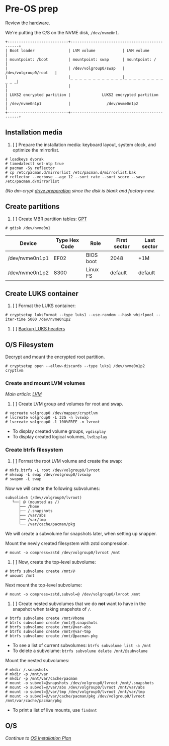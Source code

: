 # Pre-OS prep

Review the [hardware](https://github.com/rpdelaney/iris-setup/blob/master/HARDWARE.md).

We're putting the O/S on the NVME disk, `/dev/nvme0n1`.

```
+---------------------------+-----------------------------------------------+
| Boot loader               | LVM volume            | LVM volume            |
| mountpoint: /boot         | mountpoint: swap      | mountpoint: /         |
|                           | /dev/volgroup0/swap   | /dev/volgroup0/root   |
|                           |_ _ _ _ _ _ _ _ _ _ _ _|_ _ _ _ _ _ _ _ _ _ _ _|
|                           |                                               |
| LUKS2 encrypted partition |              LUKS2 encrypted partition        |
| /dev/nvme0n1p1            |                /dev/nvme0n1p2                 |
+---------------------------+-----------------------------------------------+
```

## Installation media

1. [ ] Prepare the installation media: keyboard layout, system clock, and optimize the mirrorlist.

```
# loadkeys dvorak
# timedatectl set-ntp true
# pacman -Sy reflector
# cp /etc/pacman.d/mirrorlist /etc/pacman.d/mirrorlist.bak
# reflector --verbose --age 12 --sort rate --sort score --save /etc/pacman.d/mirrorlist
```

_(No dm-crypt [drive preparation](https://wiki.archlinux.org/index.php/Dm-crypt/Drive_preparation) since the disk is blank and factory-new._

## Create partitions

1. [ ] Create MBR partition tables: [GPT](https://wiki.archlinux.org/index.php/GPT)

```
# gdisk /dev/nvme0n1
```

Device         | Type Hex Code | Role      | First sector | Last sector
---------------|---------------| ----------|--------------|------------
/dev/nvme0n1p1 | EF02          | BIOS boot | 2048         | +1M
/dev/nvme0n1p2 | 8300          | Linux FS  | default      | default

## Create LUKS container

1. [ ] Format the LUKS container:

```
# cryptsetup luksFormat --type luks1 --use-random --hash whirlpool --iter-time 5000 /dev/nvme0n1p2
```

1. [ ] [Backup LUKS headers](https://wiki.archlinux.org/index.php/Dm-crypt/Device_encryption#Backup_and_restore)

## O/S Filesystem

Decrypt and mount the encrypted root partition.

```
# cryptsetup open --allow-discards --type luks1 /dev/nvme0n1p2 cryptlvm
```

### Create and mount LVM volumes

_Main article: [LVM](https://wiki.archlinux.org/index.php/LVM#Create_file_systems_and_mount_logical_volumes)_

1. [ ] Create LVM group and volumes for root and swap.

```
# vgcreate volgroup0 /dev/mapper/cryptlvm
# lvcreate volgroup0 -L 32G -n lvswap
# lvcreate volgroup0 -l 100%FREE -n lvroot
```

* To display created volume groups, `vgdisplay`
* To display created logical volumes, `lvdisplay`

### Create btrfs filesystem

1. [ ] Format the root LVM volume and create the swap:

```
# mkfs.btrfs -L root /dev/volgroup0/lvroot
# mkswap -L swap /dev/volgroup0/lvswap
# swapon -L swap
```

Now we will create the following subvolumes:

```
subvolid=5 (/dev/volgroup0/lvroot)
   └──| @ (mounted as /)
      ├── /home
      ├── /.snapshots
      ├── /var/abs
      ├── /var/tmp
      └── /var/cache/pacman/pkg
```

We will create a subvolume for snapshots later, when setting up snapper.

Mount the newly created filesystem with zstd compression.

```
# mount -o compress=zstd /dev/volgroup0/lvroot /mnt
```

1. [ ] Now, create the top-level subvolume:

```
# btrfs subvolume create /mnt/@
# umount /mnt
```

Next mount the top-level subvolume:

```
# mount -o compress=zstd,subvol=@ /dev/volgroup0/lvroot /mnt
```

1. [ ] Create nested subvolumes that we do **not** want to have in the snapshot when taking snapshots of `/`.

```
# btrfs subvolume create /mnt/@home
# btrfs subvolume create /mnt/@.snapshots
# btrfs subvolume create /mnt/@var-abs
# btrfs subvolume create /mnt/@var-tmp
# btrfs subvolume create /mnt/@pacman-pkg
```

* To see a list of current subvolumes: `btrfs subvolume list -a /mnt`
* To delete a subvolume: `btrfs subvolume delete /mnt/@subvolume`

Mount the nested subvolumes:

```
# mkdir /.snapshots
# mkdir -p /mnt/var
# mkdir -p /mnt/var/cache/pacman
# mount -o subvol=@snapshots /dev/volgroup0/lvroot /mnt/.snapshots
# mount -o subvol=@/var/abs /dev/volgroup0/lvroot /mnt/var/abs
# mount -o subvol=@/var/tmp /dev/volgroup0/lvroot /mnt/var/tmp
# mount -o subvol=@/var/cache/pacman/pkg /dev/volgroup0/lvroot /mnt/var/cache/pacman/pkg
```

* To print a list of live mounts, use `findmnt`

## O/S

_Continue to [OS Installation Plan](https://github.com/rpdelaney/iris-setup/blob/master/BOOTSTRAP.md)_

<!--- vim: set nospell: -->
